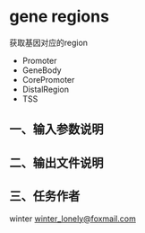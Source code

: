 # gene regions

获取基因对应的region

- Promoter
- GeneBody
- CorePromoter
- DistalRegion
- TSS

## 一、输入参数说明

## 二、输出文件说明

## 三、任务作者

winter <winter_lonely@foxmail.com>
